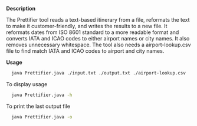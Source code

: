**Description**

The Prettifier tool reads a text-based itinerary from a file, reformats the text to make it customer-friendly, and writes the results to a new file. It reformats dates from ISO 8601 standard to a more readable format and converts IATA and ICAO codes to either airport names or city names. It also removes unnecessary whitespace. The tool also needs a airport-lookup.csv file to find match IATA and ICAO codes to airport and city names.

**Usage**

```bash 
  java Prettifier.java ./input.txt ./output.txt ./airport-lookup.csv 
```

To display usage
```bash
  java Prettifier.java -h
```

To print the last output file
```bash
  java Prettifier.java -o
```

